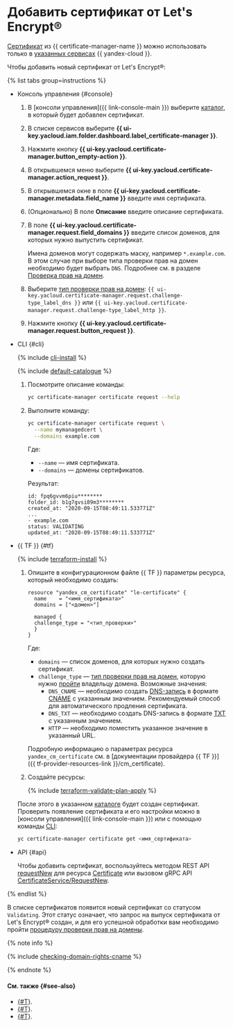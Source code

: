# Добавить сертификат от Let's Encrypt®

[Сертификат](../../concepts/managed-certificate.md) из {{ certificate-manager-name }} можно использовать только в [указанных сервисах](../../concepts/services.md) {{ yandex-cloud }}.

Чтобы добавить новый сертификат от Let's Encrypt®:

{% list tabs group=instructions %}

- Консоль управления {#console}

  1. В [консоли управления]({{ link-console-main }}) выберите [каталог](../../../resource-manager/concepts/resources-hierarchy.md#folder), в который будет добавлен сертификат.
  1. В списке сервисов выберите **{{ ui-key.yacloud.iam.folder.dashboard.label_certificate-manager }}**.
  1. Нажмите кнопку **{{ ui-key.yacloud.certificate-manager.button_empty-action }}**.
  1. В открывшемся меню выберите **{{ ui-key.yacloud.certificate-manager.action_request }}**.
  1. В открывшемся окне в поле **{{ ui-key.yacloud.certificate-manager.metadata.field_name }}** введите имя сертификата.
  1. (Опционально) В поле **Описание** введите описание сертификата.
  1. В поле **{{ ui-key.yacloud.certificate-manager.request.field_domains }}** введите список доменов, для которых нужно выпустить сертификат.

     Имена доменов могут содержать маску, например `*.example.com`. В этом случае при выборе типа проверки прав на домен необходимо будет выбрать `DNS`. Подробнее см. в разделе [Проверка прав на домен](../../concepts/challenges.md#dns).
  1. Выберите [тип проверки прав на домен](../../concepts/challenges.md): `{{ ui-key.yacloud.certificate-manager.request.challenge-type_label_dns }}` или `{{ ui-key.yacloud.certificate-manager.request.challenge-type_label_http }}`.
  1. Нажмите кнопку **{{ ui-key.yacloud.certificate-manager.request.button_request }}**.

- CLI {#cli}

  {% include [cli-install](../../../_includes/cli-install.md) %}

  {% include [default-catalogue](../../../_includes/default-catalogue.md) %}

  1. Посмотрите описание команды:

     ```bash
     yc certificate-manager certificate request --help
     ```

  1. Выполните команду:

     ```bash
     yc certificate-manager certificate request \
       --name mymanagedcert \
       --domains example.com
     ```

     Где:
     * `--name` — имя сертификата.
     * `--domains` — домены сертификатов.

     Результат:

     ```text
     id: fpq6gvvm6piu********
     folder_id: b1g7gvsi89m3********
     created_at: "2020-09-15T08:49:11.533771Z"
     ...
     - example.com
     status: VALIDATING
     updated_at: "2020-09-15T08:49:11.533771Z"
     ```

- {{ TF }} {#tf}

  {% include [terraform-install](../../../_includes/terraform-install.md) %}

  1. Опишите в конфигурационном файле {{ TF }} параметры ресурса, который необходимо создать:

     ```hcl
     resource "yandex_cm_certificate" "le-certificate" {
       name    = "<имя_сертификата>"
       domains = ["<домен>"]

       managed {
       challenge_type = "<тип_проверки>"
       }
     }
     ```

     Где:
     * `domains` — список доменов, для которых нужно создать сертификат.
     * `challenge_type` — [тип проверки прав на домен](../../concepts/challenges.md), которую нужно [пройти](cert-validate.md) владельцу домена. Возможные значения:
       * `DNS_CNAME` — необходимо создать [DNS-запись](../../../dns/concepts/resource-record.md) в формате [CNAME](../../../dns/concepts/resource-record.md#cname-cname) с указанным значением. Рекомендуемый способ для автоматического продления сертификата.
       * `DNS_TXT` — необходимо создать DNS-запись в формате [TXT](../../../dns/concepts/resource-record.md#txt) с указанным значением.
       * `HTTP` — необходимо поместить указанное значение в указанный URL.

     Подробную информацию о параметрах ресурса `yandex_cm_certificate` см. в [документации провайдера {{ TF }}]({{ tf-provider-resources-link }}/cm_certificate).
  1. Создайте ресурсы:

     {% include [terraform-validate-plan-apply](../../../_tutorials/_tutorials_includes/terraform-validate-plan-apply.md) %}

  После этого в указанном [каталоге](../../../resource-manager/concepts/resources-hierarchy.md#folder) будет создан сертификат. Проверить появление сертификата и его настройки можно в [консоли управления]({{ link-console-main }}) или с помощью команды [CLI](../../../cli/):

  ```bash
  yc certificate-manager certificate get <имя_сертификата>
  ```

- API {#api}

  Чтобы добавить сертификат, воспользуйтесь методом REST API [requestNew](../../api-ref/Certificate/requestNew.md) для ресурса [Certificate](../../api-ref/Certificate/) или вызовом gRPC API [CertificateService/RequestNew](../../api-ref/grpc/certificate_service.md#RequestNew).

{% endlist %}

В списке сертификатов появится новый сертификат со статусом `Validating`. Этот статус означает, что запрос на выпуск сертификата от Let's Encrypt® создан, и для его успешной обработки вам необходимо пройти [процедуру проверки прав на домены](cert-validate.md).

{% note info %}

{% include [checking-domain-rights-cname](../../../_includes/certificate-manager/checking-domain-rights-cname.md) %}

{% endnote %}

#### См. также {#see-also}

* [{#T}](cert-get-content.md).
* [{#T}](cert-validate.md).
* [{#T}](cert-update.md).